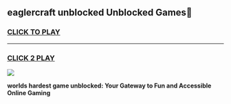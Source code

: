
## eaglercraft unblocked Unblocked Games👋
<h3>
<a href="https://premium.freeplayer.one?title=eaglercraft_unblocked&ref=16F">CLICK TO PLAY</a></h3>
<hr>

<h3>
<a href="https://premium.freeplayer.one?title=eaglercraft_unblocked&ref=16F">CLICK 2 PLAY</a>
  
</h3>

<a href="https://premium.freeplayer.one?title=eaglercraft_unblocked&ref=16F/"><img src="https://clearcache.store/games.png"></a>


**worlds hardest game unblocked: Your Gateway to Fun and Accessible Online Gaming**
